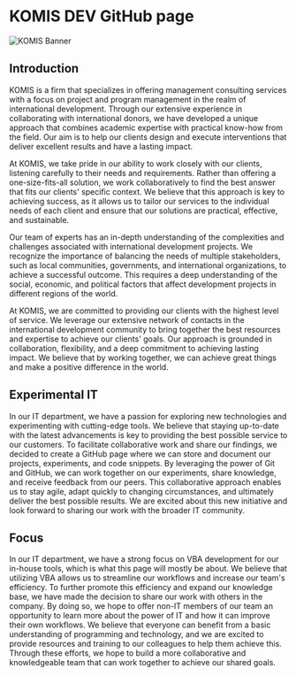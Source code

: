 # KOMIS DEV GitHub page

![KOMIS Banner](blob:https://komis-support.atlassian.net/5cf630db-2ad4-444c-a698-7463ff10d46b)

## Introduction

KOMIS is a firm that specializes in offering management consulting services with a focus on project and program management in the realm of international development. Through our extensive experience in collaborating with international donors, we have developed a unique approach that combines academic expertise with practical know-how from the field. Our aim is to help our clients design and execute interventions that deliver excellent results and have a lasting impact.

At KOMIS, we take pride in our ability to work closely with our clients, listening carefully to their needs and requirements. Rather than offering a one-size-fits-all solution, we work collaboratively to find the best answer that fits our clients' specific context. We believe that this approach is key to achieving success, as it allows us to tailor our services to the individual needs of each client and ensure that our solutions are practical, effective, and sustainable.

Our team of experts has an in-depth understanding of the complexities and challenges associated with international development projects. We recognize the importance of balancing the needs of multiple stakeholders, such as local communities, governments, and international organizations, to achieve a successful outcome. This requires a deep understanding of the social, economic, and political factors that affect development projects in different regions of the world.

At KOMIS, we are committed to providing our clients with the highest level of service. We leverage our extensive network of contacts in the international development community to bring together the best resources and expertise to achieve our clients' goals. Our approach is grounded in collaboration, flexibility, and a deep commitment to achieving lasting impact. We believe that by working together, we can achieve great things and make a positive difference in the world.

## Experimental IT 

In our IT department, we have a passion for exploring new technologies and experimenting with cutting-edge tools. We believe that staying up-to-date with the latest advancements is key to providing the best possible service to our customers. To facilitate collaborative work and share our findings, we decided to create a GitHub page where we can store and document our projects, experiments, and code snippets. By leveraging the power of Git and GitHub, we can work together on our experiments, share knowledge, and receive feedback from our peers. This collaborative approach enables us to stay agile, adapt quickly to changing circumstances, and ultimately deliver the best possible results. We are excited about this new initiative and look forward to sharing our work with the broader IT community.

## Focus

In our IT department, we have a strong focus on VBA development for our in-house tools, which is what this page will mostly be about. We believe that utilizing VBA allows us to streamline our workflows and increase our team's efficiency. To further promote this efficiency and expand our knowledge base, we have made the decision to share our work with others in the company. By doing so, we hope to offer non-IT members of our team an opportunity to learn more about the power of IT and how it can improve their own workflows. We believe that everyone can benefit from a basic understanding of programming and technology, and we are excited to provide resources and training to our colleagues to help them achieve this. Through these efforts, we hope to build a more collaborative and knowledgeable team that can work together to achieve our shared goals.
